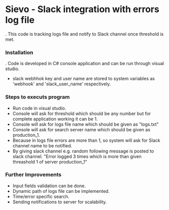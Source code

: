 # Sievo - Slack integration with errors log file

. This code is tracking logs file and notify to Slack channel once threshold is met.

### Installation

. Code is developed in C# console application and can be run through visual studio.
- slack webhhok key and user name are stored to system variables as 'webhook' and 'slack_user_name' respectively.

### Steps to executs program
 - Run code in visual studio. 
 - Console will ask for threshold which should be any number but for complete application working it can be 1.
 - Console will ask for logs file name which should be given as "logs.txt"
 - Console will ask for search server name which should be given as production_1.
 - Because in logs file errors are more than 1, so system will ask for Slack channel name to be notified.
 - By giving slack channel e.g. random following message is posted to slack channel. 
    "Error logged 3 times which is more than given threashold 1 of server production_1"

### Further Improvements
 - Input fields validation can be done. 
 - Dynamic path of logs file can be implemented.
 - Time/error specific search.
 - Sending notifications to server for scalability. 
